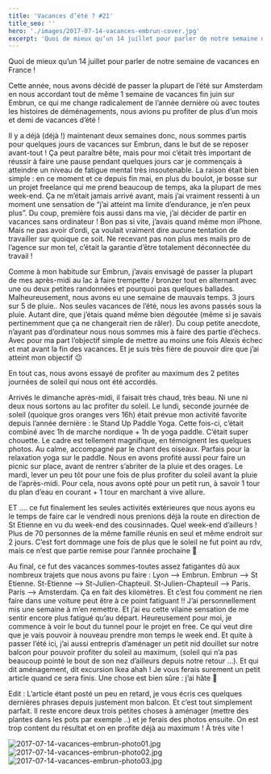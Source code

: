 ```yaml
---
title: 'Vacances d’été ? #21'
title_seo: ''
hero: './images/2017-07-14-vacances-embrun-cover.jpg'
excerpt: 'Quoi de mieux qu’un 14 juillet pour parler de notre semaine de vacances en France ! Cette année, nous avons décidé de passer la plupart de l’été sur Amsterdam en nous accordant tout de même 1 semaine de vacances fin juin sur Embrun, ce qui me change radicalement de l’année dernière où avec toutes les'
---
```


Quoi de mieux qu’un 14 juillet pour parler de notre semaine de vacances en France !

Cette année, nous avons décidé de passer la plupart de l’été sur Amsterdam en nous accordant tout de même 1 semaine de vacances fin juin sur Embrun, ce qui me change radicalement de l’année dernière où avec toutes les histoires de déménagements, nous avions pu profiter de plus d’un mois et demi de vacances d’été !

Il y a déjà (déjà !) maintenant deux semaines donc, nous sommes partis pour quelques jours de vacances sur Embrun, dans le but de se reposer avant-tout ! Ça peut paraître bête, mais pour moi c’était très important de réussir à faire une pause pendant quelques jours car je commençais à atteindre un niveau de fatigue mental très insoutenable. La raison était bien simple : en ce moment et ce depuis fin mai, en plus du boulot, je bosse sur un projet freelance qui me prend beaucoup de temps, aka la plupart de mes week-end. Ça ne m’était jamais arrivé avant, mais j’ai vraiment ressenti à un moment une sensation de “j’ai atteint ma limite d’endurance, je n’en peux plus”. Du coup, première fois aussi dans ma vie, j’ai décider de partir en vacances sans ordinateur ! Bon pas si vite, j’avais quand même mon iPhone. Mais ne pas avoir d’ordi, ça voulait vraiment dire aucune tentation de travailler sur quoique ce soit. Ne recevant pas non plus mes mails pro de l’agence sur mon tel, c’était la garantie d’être totalement déconnectée du travail !

Comme à mon habitude sur Embrun, j’avais envisagé de passer la plupart de mes après-midi au lac à faire trempette / bronzer tout en alternant avec une ou deux petites randonnées et pourquoi pas quelques ballades. Malheureusement, nous avons eu une semaine de mauvais temps. 3 jours sur 5 de pluie.. Nos seules vacances de l’été, nous les avons passés sous la pluie. Autant dire, que j’étais quand même bien dégoutée (même si je savais pertinemment que ça ne changerait rien de râler). Du coup petite anecdote, n’ayant pas d’ordinateur nous nous sommes mis à faire des partie d’échecs. Avec pour ma part l’objectif simple de mettre au moins une fois Alexis échec et mat avant la fin des vacances. Et je suis très fière de pouvoir dire que j’ai atteint mon objectif 😉

En tout cas, nous avons essayé de profiter au maximum des 2 petites journées de soleil qui nous ont été accordés.

Arrivés le dimanche après-midi, il faisait très chaud, très beau. Ni une ni deux nous sortons au lac profiter du soleil. Le lundi, seconde journée de soleil (quoique gros oranges vers 16h) était prévue mon activité favorite depuis l’année dernière : le Stand Up Paddle Yoga. Cette fois-ci, c’était combiné avec 1h de marche nordique + 1h de yoga paddle. C’était super chouette. Le cadre est tellement magnifique, en témoignent les quelques photos. Au calme, accompagné par le chant des oiseaux. Parfais pour la relaxation yoga sur le paddle. Nous en avons profité aussi pour faire un picnic sur place, avant de rentrer s’abriter de la pluie et des orages. Le mardi, lever un peu tôt pour une fois de plus profiter du soleil avant la pluie de l’après-midi. Pour cela, nous avons opté pour un petit run, à savoir 1 tour du plan d’eau en courant + 1 tour en marchant à vive allure.

ET .... ce fut finalement les seules activités extérieures que nous ayons eu le temps de faire car le vendredi nous prenions déjà la route en direction de St Etienne en vu du week-end des cousinnades. Quel week-end d’ailleurs ! Plus de 70 personnes de la même famille réunis en seul et même endroit sur 2 jours. C’est fort dommage une fois de plus que le soleil ne fut point au rdv, mais ce n’est que partie remise pour l’année prochaine 🙂

Au final, ce fut des vacances sommes-toutes assez fatigantes dû aux nombreux trajets que nous avons pu faire : Lyon —> Embrun. Embrun —> St Etienne. St-Etienne —> St-Julien-Chapteuil. St-Julien-Chapteuil —> Paris. Paris —> Amsterdam. Ça en fait des kilomètres. Et c’est fou comment ne rien faire dans une voiture peut être à ce point fatiguant !! J’ai personnellement mis une semaine à m’en remettre. Et j’ai eu cette vilaine sensation de me sentir encore plus fatigué qu’au départ. Heureusement pour moi, je commence à voir le bout du tunnel pour le projet en free. Ce qui veut dire que je vais pouvoir à nouveau prendre mon temps le week end. Et quite à passer l’été ici, j’ai aussi entrepris d’aménager un petit nid douillet sur notre balcon pour pouvoir profiter du soleil au maximum, (soleil qui n’a pas beaucoup pointé le bout de son nez d’ailleurs depuis notre retour ...). Et qui dit aménagement, dit excursion Ikea ahah ! Je vous ferais surement un petit article quand ce sera finis. Une chose est bien sûre : j’ai hâte 🙂

Edit : L’article étant posté un peu en retard, je vous écris ces quelques dernières phrases depuis justement mon balcon. Et c’est tout simplement parfait. Il reste encore deux trois petites choses à aménager (mettre des plantes dans les pots par exemple ..) et je ferais des photos ensuite. On est trop content du résultat et on en profite déjà au maximum ! À très vite !

<img alt="2017-07-14-vacances-embrun-photo01.jpg" src="./images/2017-07-14-vacances-embrun-photo01.jpg">
<img alt="2017-07-14-vacances-embrun-photo02.jpg" src="./images/2017-07-14-vacances-embrun-photo02.jpg">
<img alt="2017-07-14-vacances-embrun-photo03.jpg" src="./images/2017-07-14-vacances-embrun-photo03.jpg">
